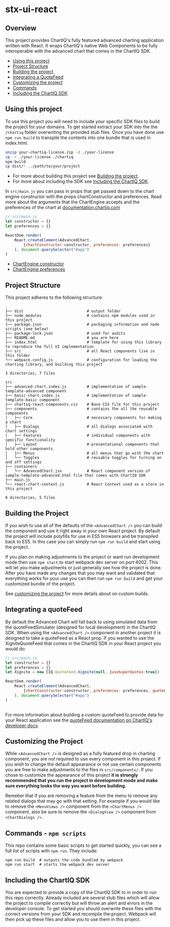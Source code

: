 # stx-ui-react

## Overview

This project provides ChartIQ's fully featured advanced charting application written with React. It wraps ChartIQ's native Web Components to be fully interoperable with the advanced chart that comes in the ChartIQ SDK.

- [Using this project](#using-this-project)
- [Project Structure](#project-structure)
- [Building the project](#building-the-project)
- [Integrating a QuoteFeed](#integrating-a-quotefeed)
- [Customizing the project](#customizing-the-project)
- [Commands](#commands)
- [Including the ChartIQ SDK](#including-the-chartiq-sdk)


## Using this project

To use this project you will need to include your specific SDK files to build the project for your domains. To get started extract your SDK into the the `/chartiq` folder overwriting the provided stub files. Once you have done use `npm run build` to transpile the contents into one bundle that is used in index.html.

```sh
unzip your-chartiq-license.zip -d ./your-license
cp -r ./your-license ./chartiq
npm build
cp dist/* ../path/to/your/project
```

- For more about building this project see [Building the project](#building-the-project).
- For more about including the SDK see [Including the ChartIQ SDK](#including-the-chartiq-sdk).

In `src/main.js` you can pass in props that get passed down to the chart engine constructor with the props chartConstructor and preferences. Read more about the arguments that the ChartEngine accepts and the preferences of the chart at [documentation.chartiq.com](documentation.chartiq.com)

```js
// src/main.js
let constructor = {}
let preferences = {}

ReactDom.render(
	React.createElement(AdvancedChart, 
		{chartConstructor:constructor, preferences: preferences} 
	), document.querySelector("#app")
)
```

- [ChartEngine constructor](https://documentation.chartiq.com/CIQ.ChartEngine.html#ChartEngine__anchor)
- [ChartEngine preferences](https://documentation.chartiq.com/CIQ.ChartEngine.html#preferences)

## Project Structure

This project adheres to the following structure:

```
.
├── dist                            # output folder
├── node_modules                    # contains npm modules used in this project
├── package.json                    # packaging information and node scripts (see below)
├── package-lock.json               # used for audits
├── README.md                       # you are here
├── index.html                      # template for using this library to reproduce the full UI implementation
├── src                             # all React components live in this folder
└── webpack.config.js               # configuration for loading the charting library, and building this project

3 directories, 7 files

src
├── advanced-chart.index.js         # implementation of sample-template-advanced component
├── basic-chart.index.js            # implementation of sample-template-basic component
├── chartiq-react-components.css    # Base CSS file for this project
├── components                      # contains the all the reusable components
│   ├── Core                        # necessary components for making a chart
│   ├── Dialogs                     # all dialogs associated with chart settings
│   ├── Features                    # individual components with specific functionality
│   ├── Layout                      # presentational components that hold other components
│   ├── Menus                       # all menus that go with the chart
│   └── Toggles                     # reusable toggles for turning on and off settings
├── containers
│   └── AdvancedChart.jsx           # React component version of sample-template-advanced.html file that comes with ChartIQ SDK
├── main.js
└── react-chart-context.js          # React Context used as a store in this project

8 directories, 5 files
```

## Building the Project

If you wish to use all of the defaults of the `<AdvancedChart />` you can build the component and use it right away in your own React project. By default the project will include polyfills for use in ES5 browsers and be transpiled back to ES5. In this case you can simply run `npm run build` and start using the project.

If you plan on making adjustments to the project or want run development mode then use `npm start` to start webpack dev server on port 4002. This will let you make adjustments or just generally see how the project is done. After you have made any changes that you may want and validated that everything works for your use you can then run `npm run build` and get your customized bundle of the project.

See [customizing the project](#customizing-the-project) for more details about on custom builds.

## Integrating a quoteFeed

By default the Advanced Chart will fall back to using simulated data from the quoteFeedSimulater (designed for local development) in the ChartIQ SDK. When using the `<AdvancedChart />` component in another project it is designed to take a quoteFeed as a React prop. If you wanted to use the XigniteQuoteFeed that comes in the ChartIQ SDK in your React project you would do: 

```js
// src/main.js
let constructor = {}
let preferences = {}
let Xignite = new CIQ.QuoteFeed.Xignite(null, {useSuperQuotes:true})

ReactDom.render(
	React.createElement(AdvancedChart, 
		{chartConstructor:constructor, preferences: preferences, quoteFeed: Xignite} 
	), document.querySelector("#app")
)
	
```
For more information about building a custom quoteFeed to provide data for your React application see the [quoteFeed documentation on ChartIQ's developer docs](https://documentation.chartiq.com/tutorial-DataIntegrationQuoteFeeds.html).

## Customizing the Project

While `<AdvancedChart />` is designed as a fully featured drop in charting component, you are not required to use every component in this project. If you wish to change the default appearance or not use certain components you are free to make adjustments to the files in `src/components/`. If you chose to customize the appearance of this project **it is strongly recommended that you run the project in development mode and make sure everything looks the way you want before building.**

Remeber that if you are removing a feature from the menu to remove any related dialogs that may go with that setting. For example if you would like to remove the `<MenuViews />` component from the `<ChartMenus />` component, also be sure to remove the `<DialogView />` component from `<ChartDialogs />`.

## Commands - `npm scripts`

This repo contains some basic scripts to get started quickly, you can see a full list of scripts with `npm run`. They include:
```
npm run build  # outputs the code bundled by webpack
npm run start  # starts the webpack dev server
```

## Including the ChartIQ SDK

You are expected to provide a copy of the ChartIQ SDK to in order to run this repo correctly. Already included are several stub files which will allow the project to compile correctly but will throw an alert and errors in the developer console. To get started you should overwrite these files with the correct versions from your SDK and recompile the project. Webpack will then pick up these files and allow you to use them in this project. 